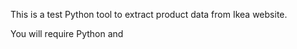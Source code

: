 This is a test Python tool to extract product data from Ikea website.

You will require Python and 
